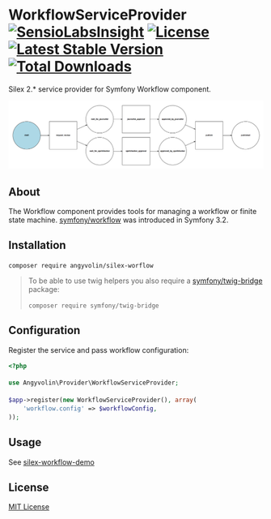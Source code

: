 # WorkflowServiceProvider [![SensioLabsInsight](https://insight.sensiolabs.com/projects/c7b71caa-7264-4e8b-85b2-879c675bde5f/mini.png)](https://insight.sensiolabs.com/projects/c7b71caa-7264-4e8b-85b2-879c675bde5f) [![License](https://poser.pugx.org/angyvolin/silex-workflow/license)](https://packagist.org/packages/angyvolin/silex-workflow) [![Latest Stable Version](https://poser.pugx.org/angyvolin/silex-workflow/v/stable)](https://packagist.org/packages/angyvolin/silex-workflow) [![Total Downloads](https://poser.pugx.org/angyvolin/silex-workflow/downloads)](https://packagist.org/packages/angyvolin/silex-workflow)

Silex 2.* service provider for Symfony Workflow component.

![workflow](https://github.com/angyvolin/silex-workflow-demo/blob/master/web/img/workflow.png)

## About
The Workflow component provides tools for managing a workflow or finite state machine. [symfony/workflow](https://github.com/symfony/workflow) was introduced in Symfony 3.2.

## Installation
`composer require angyvolin/silex-worflow`

> To be able to use twig helpers you also require a [symfony/twig-bridge](https://github.com/symfony/twig-bridge) package:
> 
> `composer require symfony/twig-bridge`

## Configuration
Register the service and pass workflow configuration:

```php
<?php

use Angyvolin\Provider\WorkflowServiceProvider;

$app->register(new WorkflowServiceProvider(), array(
    'workflow.config' => $workflowConfig,
));

```

## Usage
See [silex-workflow-demo](https://github.com/angyvolin/silex-workflow-demo)

## License
[MIT License](LICENSE.md)
